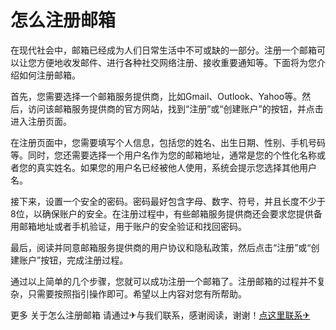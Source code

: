 # 怎么注册邮箱

在现代社会中，邮箱已经成为人们日常生活中不可或缺的一部分。注册一个邮箱可以让您方便地收发邮件、进行各种社交网络注册、接收重要通知等。下面将为您介绍如何注册邮箱。

首先，您需要选择一个邮箱服务提供商，比如Gmail、Outlook、Yahoo等。然后，访问该邮箱服务提供商的官方网站，找到“注册”或“创建账户”的按钮，并点击进入注册页面。

在注册页面中，您需要填写个人信息，包括您的姓名、出生日期、性别、手机号码等。同时，您还需要选择一个用户名作为您的邮箱地址，通常是您的个性化名称或者您的真实姓名。如果您的用户名已经被他人使用，系统会提示您选择其他用户名。

接下来，设置一个安全的密码。密码最好包含字母、数字、符号，并且长度不少于8位，以确保账户的安全。在注册过程中，有些邮箱服务提供商还会要求您提供备用邮箱地址或者手机验证，用于账户的安全验证和找回密码。

最后，阅读并同意邮箱服务提供商的用户协议和隐私政策，然后点击“注册”或“创建账户”按钮，完成注册过程。

通过以上简单的几个步骤，您就可以成功注册一个邮箱了。注册邮箱的过程并不复杂，只需要按照指引操作即可。希望以上内容对您有所帮助。

更多 关于怎么注册邮箱 请通过✈与我们联系，感谢阅读，谢谢！[点这里联系✈](https://d.k02.cc)